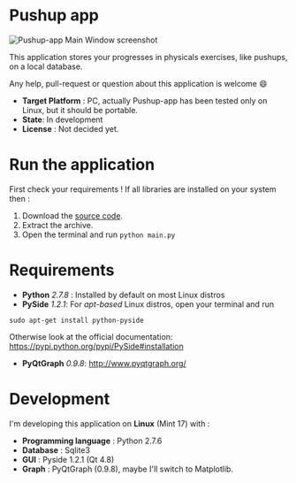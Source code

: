 # Pushup app
![Pushup-app Main Window screenshot](http://imgur.com/ngrWVMJ "Pushup-app MainWindow screenshot")

This application stores your progresses in physicals exercises, like pushups, on a local database. 

Any help, pull-request or question about this application is welcome :smile:

* __Target Platform__ : PC, actually Pushup-app has been tested only on Linux, but it should be portable.
* __State__: In development
* __License__ : Not decided yet.

# Run the application
First check your requirements ! If all libraries are installed on your system then :

1. Download the [source code](https://github.com/davcri/Push-up-app/archive/master.zip).
2. Extract the archive.
3. Open the terminal and run
```python main.py```

# Requirements
- __Python__ _2.7.8_ : Installed by default on most Linux distros
- __PySide__ _1.2.1_: For _apt-based_ Linux distros, open your terminal and run

```sudo apt-get install python-pyside```

 Otherwise look at the official documentation: https://pypi.python.org/pypi/PySide#installation

- __PyQtGraph__ _0.9.8_: http://www.pyqtgraph.org/

# Development
I'm developing this application on __Linux__ (Mint 17) with :

- __Programming language__ : Python 2.7.6
- __Database__ : Sqlite3
- __GUI__ : Pyside 1.2.1 (Qt 4.8)
- __Graph__ : PyQtGraph (0.9.8), maybe I'll switch to Matplotlib.

